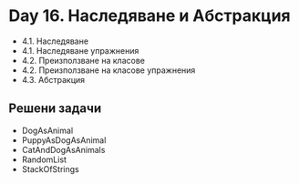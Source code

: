 ﻿# Day 16. Наследяване и Абстракция
- 4.1. Наследяване 
- 4.1. Наследяване упражнения
- 4.2. Преизползване на класове 
- 4.2. Преизползване на класове упражнения
- 4.3. Абстракция

## Решени задачи
- DogAsAnimal
- PuppyAsDogAsAnimal
- CatAndDogAsAnimals
- RandomList
- StackOfStrings
